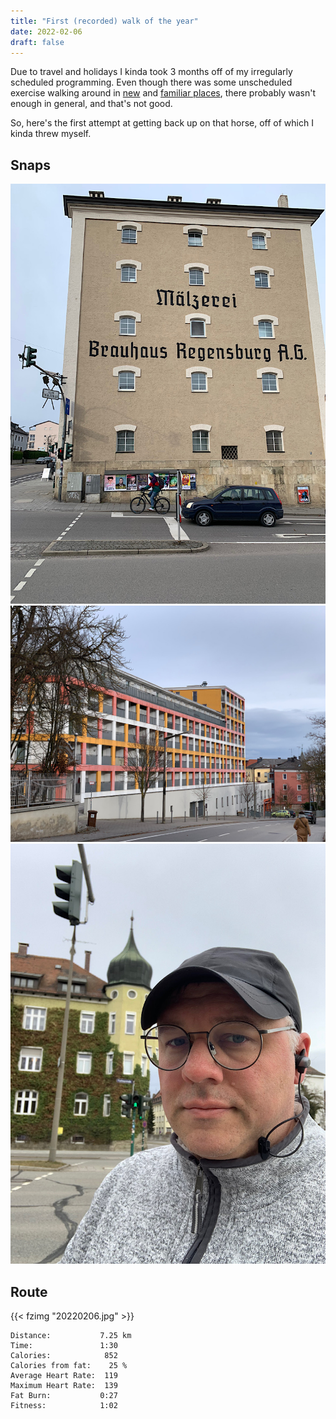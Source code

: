 ```yaml
---
title: "First (recorded) walk of the year"
date: 2022-02-06
draft: false
---
```


Due to travel and holidays I kinda took 3 months off of my irregularly scheduled programming.  Even though there was some unscheduled exercise walking around in [new](https://www.regensblog.com/2022/01/30/vivan-las-vacaciones-parte-dos/) and [familiar places](https://www.regensblog.com/2022/01/30/vivan-las-vacaciones-parte-uno/), there probably wasn't enough in general, and that's not good.

So, here's the first attempt at getting back up on that horse, off of which I kinda threw myself.

## Snaps

![](IMG_0071.JPG)
![](IMG_0072.JPG)
![](IMG_0073.JPG)

## Route

{{< fzimg "20220206.jpg" >}}

```
Distance:           7.25 km
Time:               1:30
Calories:            852
Calories from fat:    25 %
Average Heart Rate:  119
Maximum Heart Rate:  139
Fat Burn:           0:27
Fitness:            1:02
```
